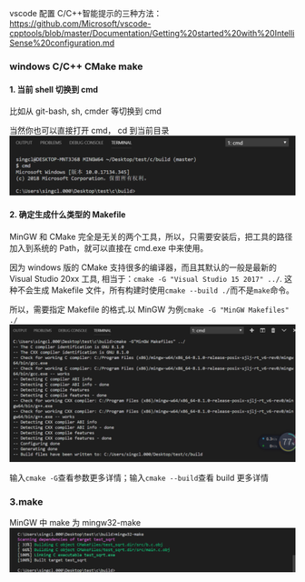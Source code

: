 vscode 配置 C/C++智能提示的三种方法：https://github.com/Microsoft/vscode-cpptools/blob/master/Documentation/Getting%20started%20with%20IntelliSense%20configuration.md

### windows C/C++ CMake make

#### 1. 当前 shell 切换到 cmd

比如从 git-bash, sh, cmder 等切换到 cmd

当然你也可以直接打开 cmd， cd 到当前目录
![cmd](./img/cmd.png)

#### 2. 确定生成什么类型的 Makefile

MinGW 和 CMake 完全是无关的两个工具，所以，只需要安装后，把工具的路径加入到系统的 Path，就可以直接在 cmd.exe 中来使用。

因为 windows 版的 CMake 支持很多的编译器，而且其默认的一般是最新的 Visual Studio 20xx 工具,
相当于：`cmake -G "Visual Studio 15 2017" ../`. 这种不会生成 Makefile 文件，所有构建时使用`cmake --build ./`而不是`make`命令。

所以，需要指定 Makefile 的格式.以 MinGW 为例`cmake -G "MinGW Makefiles" ./`
![cmake](./img/cmake-G-MinGW-Makefiles.png)

输入`cmake -G`查看参数更多详情；输入`cmake --build`查看 build 更多详情

### 3.make

MinGW 中 make 为 mingw32-make
![mingw32-make](./img/mingw32-make.png)
